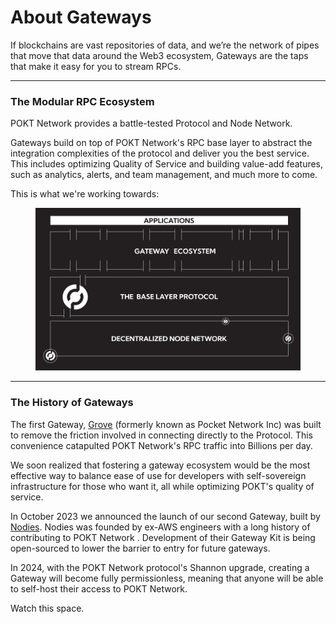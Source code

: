 # About Gateways

If blockchains are vast repositories of data, and we’re the network of pipes that move that data around the Web3 ecosystem, Gateways are the taps that make it easy for you to stream RPCs.

***

### The Modular RPC Ecosystem

POKT Network provides a battle-tested Protocol and Node Network.

Gateways build on top of POKT Network's RPC base layer to abstract the integration complexities of the protocol and deliver you the best service. This includes optimizing Quality of Service and building value-add features, such as analytics, alerts, and team management, and much more to come.

This is what we're working towards:

<figure><img src="../.gitbook/assets/Ecosystem 2.png" alt=""><figcaption></figcaption></figure>

***

### The History of Gateways

The first Gateway, [Grove](find-a-gateway/grove.md) (formerly known as Pocket Network Inc) was built to remove the friction involved in connecting directly to the Protocol. This convenience catapulted POKT Network's RPC traffic into Billions per day.

We soon realized that fostering a gateway ecosystem would be the most effective way to balance ease of use for developers with self-sovereign infrastructure for those who want it, all while optimizing POKT's quality of service.

In October 2023 we announced the launch of our second Gateway, built by [Nodies](find-a-gateway/nodies.md). Nodies was founded by ex-AWS engineers with a long history of contributing to POKT Network . Development of their Gateway Kit is being open-sourced to lower the barrier to entry for future gateways.

In 2024, with the POKT Network protocol's Shannon upgrade, creating a Gateway will become fully permissionless, meaning that anyone will be able to self-host their access to POKT Network.

Watch this space.

